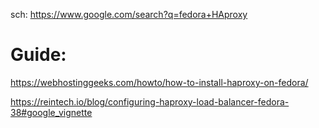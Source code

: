 sch: https://www.google.com/search?q=fedora+HAproxy

# Guide:
https://webhostinggeeks.com/howto/how-to-install-haproxy-on-fedora/

https://reintech.io/blog/configuring-haproxy-load-balancer-fedora-38#google_vignette
